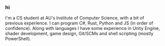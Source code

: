 ### hi

<p>I'm a CS student at AU's Institute of Computer Science, with a bit of previous experience.
I can program C#, Rust, Python and JS (in order of confidence). Along with languages I have some experience in Unity Engine, shader development, game design, Git/SCMs and shell scripting (mostly PowerShell).</p>
